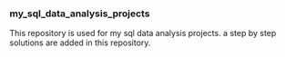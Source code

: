 ### my_sql_data_analysis_projects
This repository is used for my sql data analysis projects. a step by step solutions are added in this repository. 
